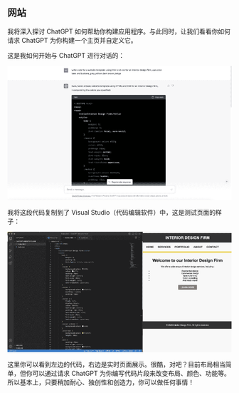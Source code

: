 ## 网站

我将深入探讨 ChatGPT 如何帮助你构建应用程序。与此同时，让我们看看你如何请求 ChatGPT 为你构建一个主页并自定义它。

这是我如何开始与 ChatGPT 进行对话的：

![image-placeholder](img/image-PZI1W199.png)

我将这段代码复制到了 Visual Studio（代码编辑软件）中，这是测试页面的样子：

![image-placeholder](img/image-S9SFTRLD.png)

这里你可以看到左边的代码，右边是实时页面展示。很酷，对吧？目前布局相当简单，但你可以通过请求 ChatGPT 为你编写代码片段来改变布局、颜色、功能等。所以基本上，只要稍加耐心、独创性和创造力，你可以做任何事情！
